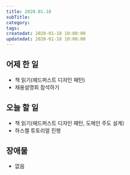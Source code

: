 ```yaml
---
title: 2020.01.18
subTitle: 
category: 
tags: 
createdat: 2020-01-18 10:00:00
updatedat: 2020-01-18 10:00:00
---
```


## 어제 한 일

* 책 읽기(헤드퍼스트 디자인 패턴)
* 채용설명회 참석하기

## 오늘 할 일

* 책 읽기(헤드퍼스트 디자인 패턴, 도메인 주도 설계)
* 하스켈 튜토리얼 진행

## 장애물

* 없음
